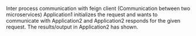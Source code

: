 Inter process communication with feign client
(Communication between two microservices)
Application1 initializes the request and wants to communicate with Application2 and Application2 responds for the given request.
The results/output in Application2 has shown.
